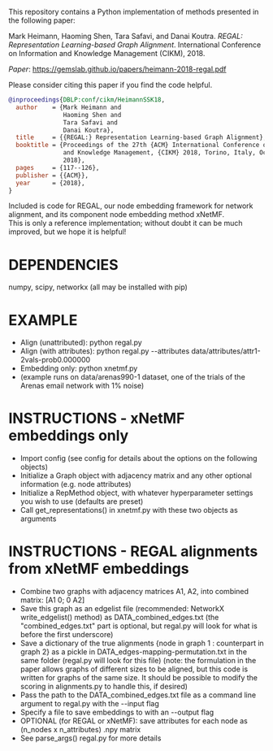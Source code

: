 This repository contains a Python implementation of methods presented in the following paper:

Mark Heimann, Haoming Shen, Tara Safavi, and Danai Koutra. *REGAL: Representation Learning-based Graph Alignment*. International Conference on Information and Knowledge Management (CIKM), 2018.

*Paper*: https://gemslab.github.io/papers/heimann-2018-regal.pdf

Please consider citing this paper if you find the code helpful. 
```bibtex
@inproceedings{DBLP:conf/cikm/HeimannSSK18,
  author    = {Mark Heimann and
               Haoming Shen and
               Tara Safavi and
               Danai Koutra},
  title     = {{REGAL:} Representation Learning-based Graph Alignment},
  booktitle = {Proceedings of the 27th {ACM} International Conference on Information
               and Knowledge Management, {CIKM} 2018, Torino, Italy, October 22-26,
               2018},
  pages     = {117--126},
  publisher = {{ACM}},
  year      = {2018},
}
```

Included is code for REGAL, our node embedding framework for network alignment, and its component node embedding method xNetMF.   
This is only a reference implementation; without doubt it can be much improved, but we hope it is helpful!


DEPENDENCIES
=======================
numpy, scipy, networkx (all may be installed with pip)

EXAMPLE
=======================
- Align (unattributed): python regal.py 
- Align (with attributes): python regal.py --attributes data/attributes/attr1-2vals-prob0.000000
- Embedding only: python xnetmf.py
- (example runs on data/arenas990-1 dataset, one of the trials of the Arenas email network with 1% noise)

INSTRUCTIONS - xNetMF embeddings only
=======================
- Import config (see config for details about the options on the following objects)
- Initialize a Graph object with adjacency matrix and any other optional information (e.g. node attributes)
- Initialize a RepMethod object, with whatever hyperparameter settings you wish to use (defaults are preset)
- Call get_representations() in xnetmf.py with these two objects as arguments

INSTRUCTIONS - REGAL alignments from xNetMF embeddings
======================
- Combine two graphs with adjacency matrices A1, A2, into combined matrix: [A1 0; 0 A2]
- Save this graph as an edgelist file (recommended: NetworkX write_edgelist() method) as DATA_combined_edges.txt (the "combined_edges.txt" part is optional, but regal.py will look for what is before the first underscore)
- Save a dictionary of the true alignments {node in graph 1 : counterpart in graph 2} as a pickle in DATA_edges-mapping-permutation.txt in the same folder (regal.py will look for this file)
  (note: the formulation in the paper allows graphs of different sizes to be aligned, but this code is written for graphs of the same size.  It should be possible to modify the scoring in alignments.py to handle this, if desired)
- Pass the path to the DATA_combined_edges.txt file as a command line argument to regal.py with the --input flag
- Specify a file to save embeddings to with an --output flag
- OPTIONAL (for REGAL or xNetMF): save attributes for each node as (n_nodes x n_attributes) .npy matrix
- See parse_args() regal.py for more details

